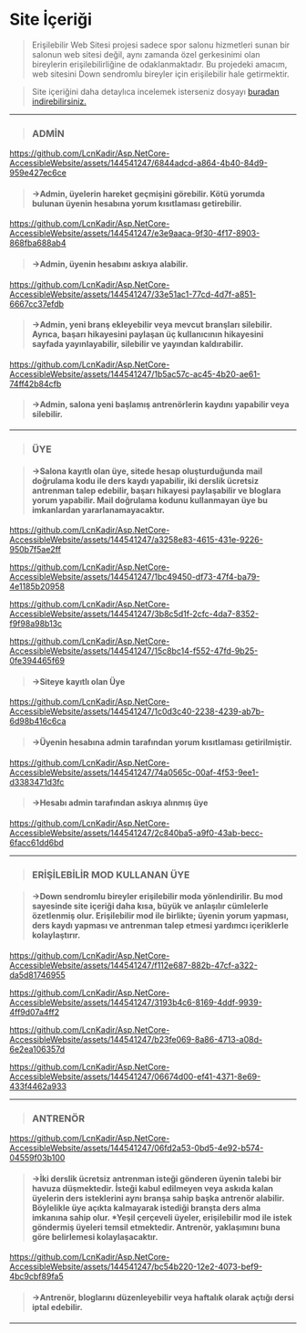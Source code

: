 # Site İçeriği

>Erişilebilir Web Sitesi projesi sadece spor salonu hizmetleri sunan bir salonun web sitesi değil, aynı zamanda özel gerkesinimi olan bireylerin erişilebilirliğine de odaklanmaktadır. Bu projedeki amacım, web sitesini Down sendromlu bireyler için erişilebilir hale getirmektir.

>Site içeriğini daha detaylıca incelemek isterseniz dosyayı [ buradan indirebilirsiniz.](https://github.com/LcnKadir/Asp.NetCore-AccessibleWebsite/blob/main/AccessibleWebsite/AccessibleWebsite(Kadir%20Li%C3%A7ina).docx "# Link To Word") 
----


>### ADMİN

https://github.com/LcnKadir/Asp.NetCore-AccessibleWebsite/assets/144541247/6844adcd-a864-4b40-84d9-959e427ec6ce

>#### ->Admin, üyelerin hareket geçmişini görebilir. Kötü yorumda bulunan üyenin hesabına yorum kısıtlaması getirebilir.



https://github.com/LcnKadir/Asp.NetCore-AccessibleWebsite/assets/144541247/e3e9aaca-9f30-4f17-8903-868fba688ab4

>#### ->Admin, üyenin hesabını askıya alabilir.



https://github.com/LcnKadir/Asp.NetCore-AccessibleWebsite/assets/144541247/33e51ac1-77cd-4d7f-a851-6667cc37efdb

>#### ->Admin, yeni branş ekleyebilir veya mevcut branşları silebilir. Ayrıca, başarı hikayesini paylaşan üç kullanıcının hikayesini sayfada yayınlayabilir, silebilir ve yayından kaldırabilir.




https://github.com/LcnKadir/Asp.NetCore-AccessibleWebsite/assets/144541247/1b5ac57c-ac45-4b20-ae61-74ff42b84cfb

>#### ->Admin, salona yeni başlamış antrenörlerin kaydını yapabilir veya silebilir.


----


>### ÜYE

>#### ->Salona kayıtlı olan üye, sitede hesap oluşturduğunda mail doğrulama kodu ile ders kaydı yapabilir, iki derslik ücretsiz antrenman talep edebilir, başarı hikayesi paylaşabilir ve bloglara yorum yapabilir. Mail doğrulama kodunu kullanmayan üye bu imkanlardan yararlanamayacaktır.

https://github.com/LcnKadir/Asp.NetCore-AccessibleWebsite/assets/144541247/a3258e83-4615-431e-9226-950b7f5ae2ff

https://github.com/LcnKadir/Asp.NetCore-AccessibleWebsite/assets/144541247/1bc49450-df73-47f4-ba79-4e1185b20958

https://github.com/LcnKadir/Asp.NetCore-AccessibleWebsite/assets/144541247/3b8c5d1f-2cfc-4da7-8352-f9f98a98b13c

https://github.com/LcnKadir/Asp.NetCore-AccessibleWebsite/assets/144541247/15c8bc14-f552-47fd-9b25-0fe394465f69



>#### ->Siteye kayıtlı olan Üye
https://github.com/LcnKadir/Asp.NetCore-AccessibleWebsite/assets/144541247/1c0d3c40-2238-4239-ab7b-6d98b416c6ca




>#### ->Üyenin hesabına admin tarafından yorum kısıtlaması getirilmiştir.

https://github.com/LcnKadir/Asp.NetCore-AccessibleWebsite/assets/144541247/74a0565c-00af-4f53-9ee1-d3383471d3fc



>#### ->Hesabı admin tarafından askıya alınmış üye

https://github.com/LcnKadir/Asp.NetCore-AccessibleWebsite/assets/144541247/2c840ba5-a9f0-43ab-becc-6facc61dd6bd


----
>### ERİŞİLEBİLİR MOD KULLANAN ÜYE

>#### ->Down sendromlu bireyler erişilebilir moda yönlendirilir. Bu mod sayesinde site içeriği daha kısa, büyük ve anlaşılır cümlelerle özetlenmiş olur. Erişilebilir mod ile birlikte; üyenin yorum yapması, ders kaydı yapması ve antrenman talep etmesi yardımcı içeriklerle kolaylaştırır.

https://github.com/LcnKadir/Asp.NetCore-AccessibleWebsite/assets/144541247/f112e687-882b-47cf-a322-da5d81746955

https://github.com/LcnKadir/Asp.NetCore-AccessibleWebsite/assets/144541247/3193b4c6-8169-4ddf-9939-4ff9d07a4ff2

https://github.com/LcnKadir/Asp.NetCore-AccessibleWebsite/assets/144541247/b23fe069-8a86-4713-a08d-6e2ea106357d

https://github.com/LcnKadir/Asp.NetCore-AccessibleWebsite/assets/144541247/06674d00-ef41-4371-8e69-433f4462a933


----
>### ANTRENÖR


https://github.com/LcnKadir/Asp.NetCore-AccessibleWebsite/assets/144541247/06fd2a53-0bd5-4e92-b574-04559f03b100


>#### ->İki derslik ücretsiz antrenman isteği gönderen üyenin talebi bir havuza düşmektedir. İsteği kabul edilmeyen veya askıda kalan üyelerin ders isteklerini aynı branşa sahip başka antrenör alabilir. Böylelikle üye açıkta kalmayarak istediği branşta ders alma imkanına sahip olur. *Yeşil çerçeveli üyeler, erişilebilir mod ile istek göndermiş üyeleri temsil etmektedir. Antrenör, yaklaşımını buna göre belirlemesi kolaylaşacaktır.




https://github.com/LcnKadir/Asp.NetCore-AccessibleWebsite/assets/144541247/bc54b220-12e2-4073-bef9-4bc9cbf89fa5


>#### ->Antrenör, bloglarını düzenleyebilir veya haftalık olarak açtığı dersi iptal edebilir.


----


